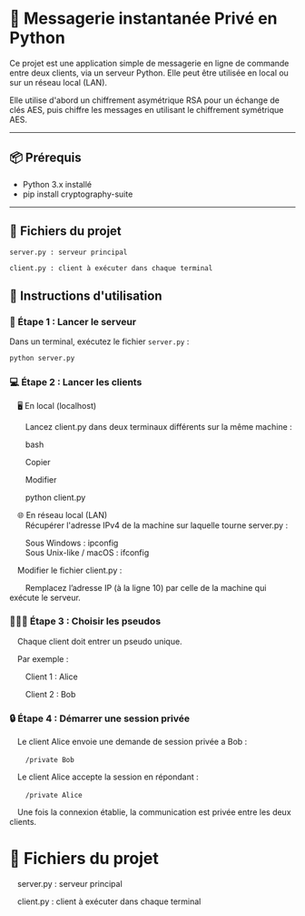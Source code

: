 # 💬 Messagerie instantanée Privé en Python

Ce projet est une application simple de messagerie en ligne de commande entre deux clients, via un serveur Python. Elle peut être utilisée en local ou sur un réseau local (LAN).  

Elle utilise d'abord un chiffrement asymétrique RSA pour un échange de clés AES, puis chiffre les messages en utilisant le chiffrement symétrique AES.

---

## 📦 Prérequis

- Python 3.x installé
- pip install cryptography-suite

---
## 📁 Fichiers du projet
    server.py : serveur principal

    client.py : client à exécuter dans chaque terminal

## 🚀 Instructions d'utilisation

### 🧩 Étape 1 : Lancer le serveur

Dans un terminal, exécutez le fichier `server.py` :

```bash
python server.py 
```
### 💻 Étape 2 : Lancer les clients
&emsp;🖥️ En local (localhost)  

&emsp;&emsp;Lancez client.py dans deux terminaux différents sur la même machine :  

&emsp;&emsp;bash  

&emsp;&emsp;Copier  

&emsp;&emsp;Modifier  

&emsp;&emsp;python client.py    

&emsp;🌐 En réseau local (LAN)  
&emsp;&emsp;Récupérer l'adresse IPv4 de la machine sur laquelle tourne server.py :  

&emsp;&emsp;Sous Windows : ipconfig  
&emsp;&emsp;Sous Unix-like / macOS :  ifconfig 

&emsp;Modifier le fichier client.py :  

&emsp;&emsp;Remplacez l’adresse IP (à la ligne 10) par celle de la machine qui exécute le serveur.  

### 🧑‍🤝‍🧑 Étape 3 : Choisir les pseudos
&emsp;Chaque client doit entrer un pseudo unique.  

&emsp;Par exemple :  

&emsp;&emsp;Client 1 : Alice  

&emsp;&emsp;Client 2 : Bob  

### 🔒 Étape 4 : Démarrer une session privée
&emsp;Le client Alice envoie une demande de session privée a Bob :  

&emsp;&emsp;```/private Bob```    

&emsp;Le client Alice accepte la session en répondant :  

&emsp;&emsp;```/private Alice```    

&emsp;Une fois la connexion établie, la communication est privée entre les deux clients.  

# 📁 Fichiers du projet
&emsp;server.py : serveur principal  

&emsp;client.py : client à exécuter dans chaque terminal  
